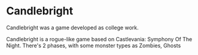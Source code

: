 # Candlebright
Candlebright was a game developed as college work.

Candlebright is a rogue-like game based on Castlevania: Symphony Of The Night.
There's 2 phases, with some monster types as Zombies, Ghosts
